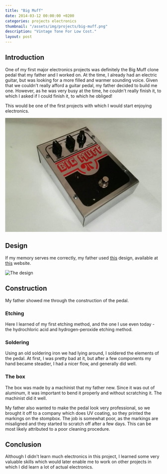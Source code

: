 ```yaml
---
title: "Big Muff"
date: 2014-03-12 00:00:00 +0200
categories: projects electronics
thumbnail: "/assets/img/projects/big-muff.png"
description: "Vintage Tone For Low Cost."
layout: post
---
```


## Introduction

One of my first major electronics projects was definitely the Big Muff clone
pedal that my father and I worked on. At the time, I already had an electric
guitar, but was looking for a more filled and warmer sounding voice. Given that
we couldn't really afford a guitar pedal, my father decided to build me one.
However, as he was very busy at the time, he couldn't really finish it, to which
I asked if I could finish it, to which he obliged!

This would be one of the first projects with which I would start enjoying
electronics.

![The Big Muff](/assets/img/projects/big-muff.png)

## Design

If my memory serves me correctly, my father used
[this](http://www.kitrae.net/music/Images_Secret_Music_Page/V3%20Tone%20Bypass%20BIG%20MUFF_Circuit%20trace%20and%20Wiring%20Diagram.pdf.jpg.pdf)
design, available at
[this](https://http://www.kitrae.net/music/big_muff_guts.html) website.

![The design](http://www.kitrae.net/music/Images_Secret_Music_Page/V3%20Tone%20Bypass%20BIG%20MUFF_Circuit%20trace%20and%20Wiring%20Diagram.pdf.jpg)

## Construction

My father showed me through the construction of the pedal.

### Etching

Here I learned of my first etching method, and the one I use even today - the 
hydrochloric acid and hydrogen-peroxide etching method. 

### Soldering

Using an old soldering iron we had lying around, I soldered the elements of the
pedal. At first, I was pretty bad at it, but after a few components my hand
became steadier, I had a nicer flow, and generally did well.

### The box

The box was made by a machinist that my father new. Since it was out of
aluminum, it was important to bend it properly and without scratching it. The
machinist did it well.

My father also wanted to make the pedal look very professional, so we brought it
off to a company which does UV coating, so they printed the markings on the
stompbox. The job is somewhat poor, as the markings are misaligned and they
started to scratch off after a few days. This can be most likely attributed to a
poor cleaning procedure.

## Conclusion

Although I didn't learn much electronics in this project, I learned some very
valuable skills which would later enable me to work on other projects in which I
did learn a lot of actual electronics.
